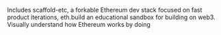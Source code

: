 Includes scaffold-etc, a forkable Ethereum dev stack focused on fast product iterations, eth.build an educational sandbox for building on web3. Visually understand how Ethereum works by doing